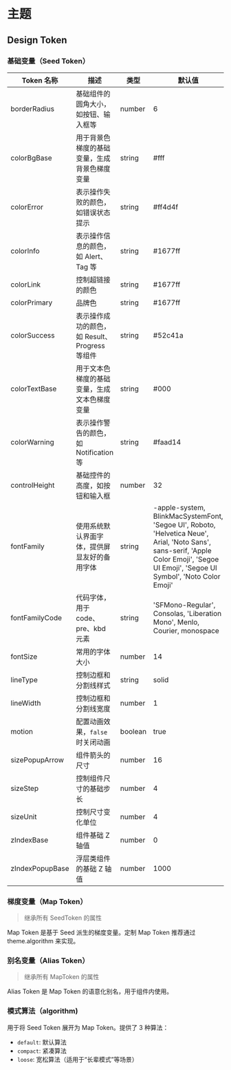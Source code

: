 # 主题

## Design Token

### 基础变量（Seed Token）

| Token 名称      | 描述                                           | 类型    | 默认值                                                                                                                                                                                |
| --------------- | ---------------------------------------------- | ------- | ------------------------------------------------------------------------------------------------------------------------------------------------------------------------------------- |
| borderRadius    | 基础组件的圆角大小，如按钮、输入框等           | number  | 6                                                                                                                                                                                     |
| colorBgBase     | 用于背景色梯度的基础变量，生成背景色梯度变量   | string  | #fff                                                                                                                                                                                  |
| colorError      | 表示操作失败的颜色，如错误状态提示             | string  | #ff4d4f                                                                                                                                                                               |
| colorInfo       | 表示操作信息的颜色，如 Alert、Tag 等           | string  | #1677ff                                                                                                                                                                               |
| colorLink       | 控制超链接的颜色                               | string  | #1677ff                                                                                                                                                                               |
| colorPrimary    | 品牌色                                         | string  | #1677ff                                                                                                                                                                               |
| colorSuccess    | 表示操作成功的颜色，如 Result、Progress 等组件 | string  | #52c41a                                                                                                                                                                               |
| colorTextBase   | 用于文本色梯度的基础变量，生成文本色梯度变量   | string  | #000                                                                                                                                                                                  |
| colorWarning    | 表示操作警告的颜色，如 Notification 等         | string  | #faad14                                                                                                                                                                               |
| controlHeight   | 基础控件的高度，如按钮和输入框                 | number  | 32                                                                                                                                                                                    |
| fontFamily      | 使用系统默认界面字体，提供屏显友好的备用字体   | string  | -apple-system, BlinkMacSystemFont, 'Segoe UI', Roboto, 'Helvetica Neue', Arial, 'Noto Sans', sans-serif, 'Apple Color Emoji', 'Segoe UI Emoji', 'Segoe UI Symbol', 'Noto Color Emoji' |
| fontFamilyCode  | 代码字体，用于 code、pre、kbd 元素             | string  | 'SFMono-Regular', Consolas, 'Liberation Mono', Menlo, Courier, monospace                                                                                                              |
| fontSize        | 常用的字体大小                                 | number  | 14                                                                                                                                                                                    |
| lineType        | 控制边框和分割线样式                           | string  | solid                                                                                                                                                                                 |
| lineWidth       | 控制边框和分割线宽度                           | number  | 1                                                                                                                                                                                     |
| motion          | 配置动画效果，`false` 时关闭动画               | boolean | true                                                                                                                                                                                  |
| sizePopupArrow  | 组件箭头的尺寸                                 | number  | 16                                                                                                                                                                                    |
| sizeStep        | 控制组件尺寸的基础步长                         | number  | 4                                                                                                                                                                                     |
| sizeUnit        | 控制尺寸变化单位                               | number  | 4                                                                                                                                                                                     |
| zIndexBase      | 组件基础 Z 轴值                                | number  | 0                                                                                                                                                                                     |
| zIndexPopupBase | 浮层类组件的基础 Z 轴值                        | number  | 1000                                                                                                                                                                                  |

### 梯度变量（Map Token）

> 继承所有 SeedToken 的属性

Map Token 是基于 Seed 派生的梯度变量。定制 Map Token 推荐通过 theme.algorithm 来实现。

### 别名变量（Alias Token）

> 继承所有 MapToken 的属性

Alias Token 是 Map Token 的语意化别名，用于组件内使用。

### 模式算法（algorithm)

用于将 Seed Token 展开为 Map Token。提供了 3 种算法：

- `default`: 默认算法
- `compact`: 紧凑算法
- `loose`: 宽松算法（适用于“长辈模式”等场景）
